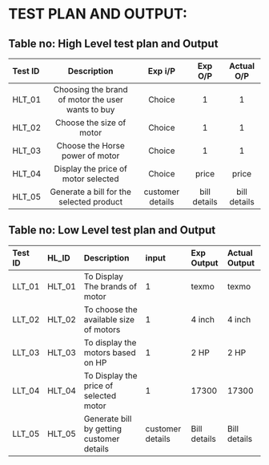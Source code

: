 # TEST PLAN AND OUTPUT:

## Table no: High Level test plan and Output

|**Test ID**|**Description**|**Exp i/P**|**Exp O/P**|**Actual O/P**|
| :- | :-: | :-: | :-: | :-: |
|HLT_01|Choosing the brand of motor the user wants to buy|Choice|1|1|
|HLT_02|Choose the size of motor|Choice|1|1|
|HLT_03|Choose the Horse power of motor|Choice|1|1|
|HLT_04|Display the price of motor selected|Choice|price|price|
|HLT_05|Generate a bill for the selected product|customer details|bill details|bill details|



## Table no: Low Level test plan and Output


|Test ID|HL\_ID|Description|input|Exp Output|Actual Output|
| :- | :- | :- | :- | :- | :- |
|LLT_01|HLT_01|To Display The brands of motor|1|texmo|texmo|
|LLT_02|HLT_02|To choose the available size of motors|1| 4 inch|4 inch|
|LLT_03|HLT_03|To display the motors based on HP|1| 2 HP|2 HP|
|LLT_04|HLT_04|To Display the price of selected motor|1|17300|17300|
|LLT_05|HLT_05|Generate bill by getting customer details|customer details|Bill details|Bill details|


